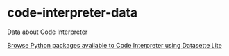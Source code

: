 # code-interpreter-data
Data about Code Interpreter

[Browse Python packages available to Code Interpreter using Datasette Lite](https://lite.datasette.io/?url=https%3A%2F%2Fraw.githubusercontent.com%2Fsimonw%2Fcode-interpreter-data%2Fmain%2Fpackages_metadata.db#/packages_metadata/packages_metadata)
